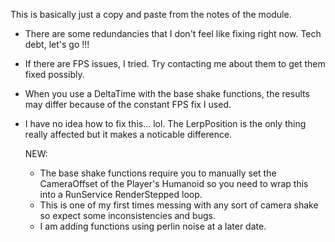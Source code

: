 This is basically just a copy and paste from the notes of the module.

- There are some redundancies that I don't feel like fixing right now.  Tech debt, let's go !!!
- If there are FPS issues, I tried.  Try contacting me about them to get them fixed possibly.
- When you use a DeltaTime with the base shake functions, the results may differ because of the constant FPS fix I used.
- I have no idea how to fix this... lol.  The LerpPosition is the only thing really affected but it makes a noticable difference.

  NEW:
    - The base shake functions require you to manually set the CameraOffset of the Player's Humanoid so you need to wrap this into a RunService RenderStepped loop.
    - This is one of my first times messing with any sort of camera shake so expect some inconsistencies and bugs.
    - I am adding functions using perlin noise at a later date.

